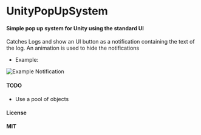# UnityPopUpSystem

#### Simple pop up system for Unity using the standard UI

Catches Logs and show an UI button as a notification containing the text of the log. An animation is used to hide the notifications

- Example:

![](NotificationExample.JPG?raw=true "Example Notification")

#### TODO

- Use a pool of objects


#### License

__MIT__
